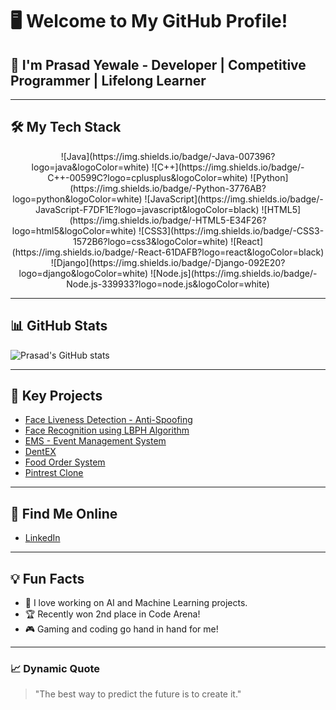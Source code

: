 # 🖥️ Welcome to My GitHub Profile!  
## 🚀 I'm Prasad Yewale - Developer | Competitive Programmer | Lifelong Learner  

---

## 🛠️ My Tech Stack  
<div align="center">
  ![Java](https://img.shields.io/badge/-Java-007396?logo=java&logoColor=white)
  ![C++](https://img.shields.io/badge/-C++-00599C?logo=cplusplus&logoColor=white)
  ![Python](https://img.shields.io/badge/-Python-3776AB?logo=python&logoColor=white)
  ![JavaScript](https://img.shields.io/badge/-JavaScript-F7DF1E?logo=javascript&logoColor=black)
  ![HTML5](https://img.shields.io/badge/-HTML5-E34F26?logo=html5&logoColor=white)
  ![CSS3](https://img.shields.io/badge/-CSS3-1572B6?logo=css3&logoColor=white)
  ![React](https://img.shields.io/badge/-React-61DAFB?logo=react&logoColor=black)
  ![Django](https://img.shields.io/badge/-Django-092E20?logo=django&logoColor=white)
  ![Node.js](https://img.shields.io/badge/-Node.js-339933?logo=node.js&logoColor=white)
</div>

---

## 📊 GitHub Stats  
![Prasad's GitHub stats](https://github-readme-stats.vercel.app/api?username=PrasadYewale&show_icons=true&theme=radical)

---

## 🌟 Key Projects
- [Face Liveness Detection - Anti-Spoofing](https://github.com/PrasadYewale/FaceLiveness-Detection-Anti-Spoofing)  
- [Face Recognition using LBPH Algorithm](https://github.com/PrasadYewale/Face-Recognition-LPBH-Algorithm)  
- [EMS - Event Management System](https://github.com/PrasadYewale/EMS)  
- [DentEX](https://github.com/PrasadYewale/DentEX.github.io)  
- [Food Order System](https://github.com/PrasadYewale/Food_Order)  
- [Pintrest Clone](https://github.com/PrasadYewale/PINTREST-CLONE)  

---

## 📢 Find Me Online
- [LinkedIn](https://www.linkedin.com/in/prasad-yewale-830481272/)  

---

## 💡 Fun Facts
- 🌟 I love working on AI and Machine Learning projects.  
- 🏆 Recently won 2nd place in Code Arena!  
- 🎮 Gaming and coding go hand in hand for me!

---

### 📈 Dynamic Quote
> "The best way to predict the future is to create it."  
